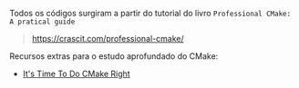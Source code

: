 Todos os códigos surgiram a partir do tutorial do livro `Professional CMake: A pratical guide`

> https://crascit.com/professional-cmake/

Recursos extras para o estudo aprofundado do CMake:

- [It's Time To Do CMake Right](https://pabloariasal.github.io/2018/02/19/its-time-to-do-cmake-right/)
